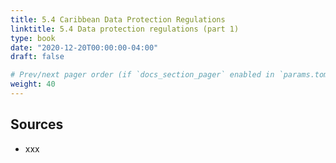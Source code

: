 ```yaml
---
title: 5.4 Caribbean Data Protection Regulations
linktitle: 5.4 Data protection regulations (part 1)
type: book
date: "2020-12-20T00:00:00-04:00"
draft: false

# Prev/next pager order (if `docs_section_pager` enabled in `params.toml`)
weight: 40
---
```


## Sources
- xxx